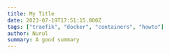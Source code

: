 ```yaml
---
title: My Title
date: 2023-07-19T17:51:15.000Z
tags: ["traefik", "docker", "containers", "howto"]
author: Nurul
summary: A good summary
---
```

